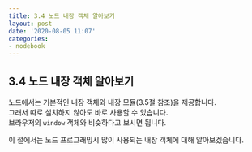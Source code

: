```yaml
---
title: 3.4 노드 내장 객체 알아보기
layout: post
date: '2020-08-05 11:07'
categories:
- nodebook
---
```


## 3.4 노드 내장 객체 알아보기

노드에서는 기본적인 내장 객체와 내장 모듈(3.5절 참조)을 제공합니다.  
그래서 따로 설치하지 않아도 바로 사용할 수 있습니다.  
브라우저의 `window` 객체와 비슷하다고 보시면 됩니다.  

이 절에서는 노드 프로그래밍시 많이 사용되는 내장 객체에 대해 알아보겠습니다.

